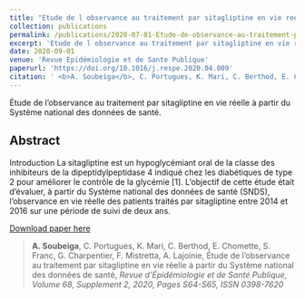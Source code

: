 ```yaml
---
title: "Etude de l observance au traitement par sitagliptine en vie reelle a partir du Systeme national des données de sante"
collection: publications
permalink: /publications/2020-07-01-Etude-de-observance-au-traitement-par-sitagliptine
excerpt: 'Etude de l observance au traitement par sitagliptine en vie reelle a partir du Systeme national des données de sante'
date: 2020-09-01
venue: 'Revue Epidémiologie et de Sante Publique'
paperurl: 'https://doi.org/10.1016/j.respe.2020.04.009'
citation: ' <b>A. Soubeiga</b>, C. Portugues, K. Mari, C. Berthod, E. Chomette, S. Franc, G. Charpentier, F. Mistretta, A. Lajoinie, &quot;Etude de l observance au traitement par sitagliptine en vie reelle a partir du Systeme national des données de sante,&quot; <i>Revue Epidémiologie et de Sante Publique, Volume 68, Supplement 2, 2020, Pages S64-S65, ISSN 0398-7620</i>'
---
```

Étude de l’observance au traitement par sitagliptine en vie réelle à partir du Système national des données de santé.

## Abstract

Introduction
La sitagliptine est un hypoglycémiant oral de la classe des inhibiteurs de la dipeptidylpeptidase 4 indiqué chez les diabétiques de type 2 pour améliorer le contrôle de la glycémie [1]. L’objectif de cette étude était d’évaluer, à partir du Système national des données de santé (SNDS), l’observance en vie réelle des patients traités par sitagliptine entre 2014 et 2016 sur une période de suivi de deux ans.

<a href='https://doi.org/10.1016/j.respe.2020.04.009'>Download paper here</a>

> **A. Soubeiga**, C. Portugues, K. Mari, C. Berthod, E. Chomette, S. Franc, G. Charpentier, F. Mistretta, A. Lajoinie, Étude de l’observance au traitement par sitagliptine en vie réelle à partir du Système national des données de santé, <i>Revue d'Épidémiologie et de Santé Publique, Volume 68, Supplement 2, 2020, Pages S64-S65, ISSN 0398-7620</i>
